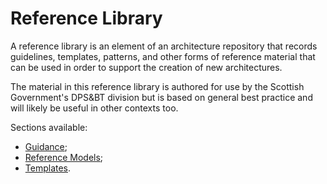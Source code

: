 # Reference Library

A reference library is an element of an architecture repository that records guidelines, templates, patterns, and other forms of reference material that can be used in order to support the creation of new architectures.

The material in this reference library is authored for use by the Scottish Government's DPS&BT division but is based on general best practice and will likely be useful in other contexts too.

Sections available:

- [Guidance](./guidance);
- [Reference Models](./reference-models);
- [Templates](./templates).
